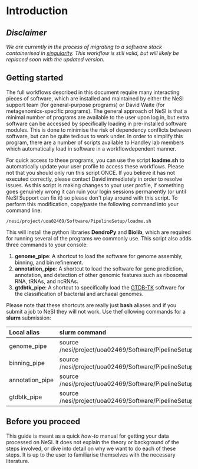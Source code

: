 # Introduction

## *Disclaimer*

*We are currently in the process of migrating to a software stack containerised in [singularity](https://sylabs.io/docs/). This workflow is still valid, but will likely be replaced soon with the updated version.*

##  Getting started

The full workflows described in this document require many interacting pieces of software, which are installed and maintained by either the NeSI support team (for general-purpose
programs) or David Waite (for metagenomics-specific programs). The general approach of NeSI is that a minimal number of programs are available to the user upon log in, but extra software can be accessed by specifically loading in pre-installed software modules. This is done to minimise the risk of dependency conflicts between software, but can be quite tedious to work under. In order to simplify this program, there are a number of scripts available to Handley lab members which automatically load in software in a workflowdependent manner.

For quick access to these programs, you can use the script **loadme.sh** to automatically update your user profile to access these workflows. Please not that you should only run this script ONCE. If you believe it has not executed correctly, please contact David immediately in order to resolve issues. As this script is making changes to your user profile,
if something goes genuinely wrong it can ruin your login sessions permanently (or until NeSI Support can fix it) so please don't play around with this script. To perform this
modification, copy/paste the following command into your command line:

```
/nesi/project/uoa02469/Software/PipelineSetup/loadme.sh
```

This will install the python libraries **DendroPy** and **Biolib**, which are required for running several of the programs we commonly use. This script also adds three commands to
your console:

1. **genome_pipe**: A shortcut to load the software for genome assembly, binning, and bin refinement.
1. **annotation_pipe**: A shortcut to load the software for gene prediction, annotation, and detection of other genomic features such as ribosomal RNA, tRNAs, and ncRNAs.
1. **gtdbtk_pipe**: A shortcut to specifically load the [GTDB-TK](https://gtdb.ecogenomic.org/) software for the classification of bacterial and archaeal genomes.

Please note that these shortcuts are really just **bash** aliases and if you submit a job to NeSI they will not work. Use thef ollowing commands for a **slurm** submission:

|Local alias|slurm command|
|:---|:---|
|genome_pipe|source /nesi/project/uoa02469/Software/PipelineSetup/genomic.sh|
|binning_pipe|source /nesi/project/uoa02469/Software/PipelineSetup/binning.sh|
|annotation_pipe|source /nesi/project/uoa02469/Software/PipelineSetup/gtdbtk.sh|
|gtdbtk_pipe|source /nesi/project/uoa02469/Software/PipelineSetup/annotation.sh|

## Before you proceed

This guide is meant as a quick *how-to* manual for getting your data processed on NeSI. It does not explain the theory or background of the steps involved, or dive into detail on why we want to do each of these steps. It is up to the user to familiarise themselves with the necessary literature.